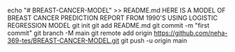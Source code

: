echo "# BREAST-CANCER-MODEL" >> README.md
HERE IS A MODEL OF BREAST CANCER PREDICTION REPORT FROM 1990'S USING LOGISTIC REGRESSION MODEL 
git init
git add README.md
git commit -m "first commit"
git branch -M main
git remote add origin https://github.com/neha-369-tes/BREAST-CANCER-MODEL.git
git push -u origin main
